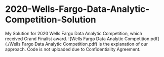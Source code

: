 # 2020-Wells-Fargo-Data-Analytic-Competition-Solution
My Solution for 2020 Wells Fargo Data Analytic Competition, which received Grand Finalist award. ![Wells Fargo Data Analytic Competition.pdf](./Wells Fargo Data Analytic Competition.pdf) is the explanation of our approach. Code is not uploaded due to Confidentiality Agreement.
